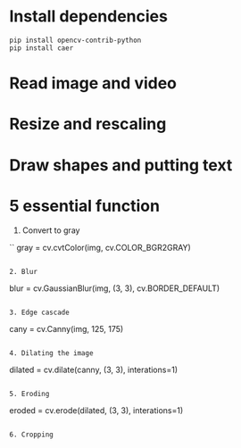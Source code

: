 # Install dependencies

```
pip install opencv-contrib-python
pip install caer
```

# Read image and video

# Resize and rescaling

# Draw shapes and putting text

# 5 essential function

1. Convert to gray

``
gray = cv.cvtColor(img, cv.COLOR_BGR2GRAY)
```

2. Blur

```
blur = cv.GaussianBlur(img, (3, 3), cv.BORDER_DEFAULT)
```

3. Edge cascade

```
cany = cv.Canny(img, 125, 175)
```

4. Dilating the image

```
dilated = cv.dilate(canny, (3, 3), interations=1)
```

5. Eroding

```
eroded = cv.erode(dilated, (3, 3), interations=1)
```

6. Cropping